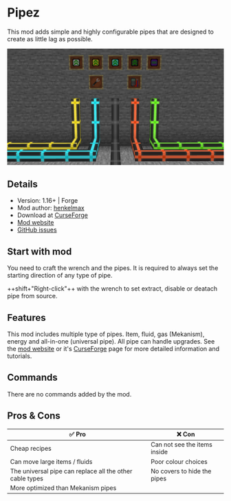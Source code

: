 # Pipez

This mod adds simple and highly configurable pipes that are designed to create as little lag as possible.

![](/images/mod_pipez_hero.png)

## Details

- Version: 1.16+ | Forge
- Mod author: [henkelmax](https://www.curseforge.com/members/henkelmax)
- Download at [CurseForge](https://www.curseforge.com/minecraft/mc-mods/pipez)
- [Mod website](https://modrepo.de/minecraft/pipez/overview)
- [GitHub issues](https://github.com/henkelmax/pipez/issues)

## Start with mod

You need to craft the wrench and the pipes. It is required to always set the starting direction of any type of pipe.

++shift+"Right-click"++ with the wrench to set extract, disable or deatach pipe from source.

## Features

This mod includes multiple type of pipes. Item, fluid, gas (Mekanism), energy and all-in-one (universal pipe). All pipe can handle upgrades. See the [mod website](https://modrepo.de/minecraft/pipez/overview) or it's [CurseForge](https://www.curseforge.com/minecraft/mc-mods/pipez) page for more detailed information and tutorials.

## Commands

There are no commands added by the mod.

## Pros & Cons

| :white_check_mark: Pro | :x: Con |
| ---------------------- | ------- |
| Cheap recipes | Can not see the items inside |
| Can move large items / fluids | Poor colour choices |
| The universal pipe can replace all the other cable types | No covers to hide the pipes |
| More optimized than Mekanism pipes | |